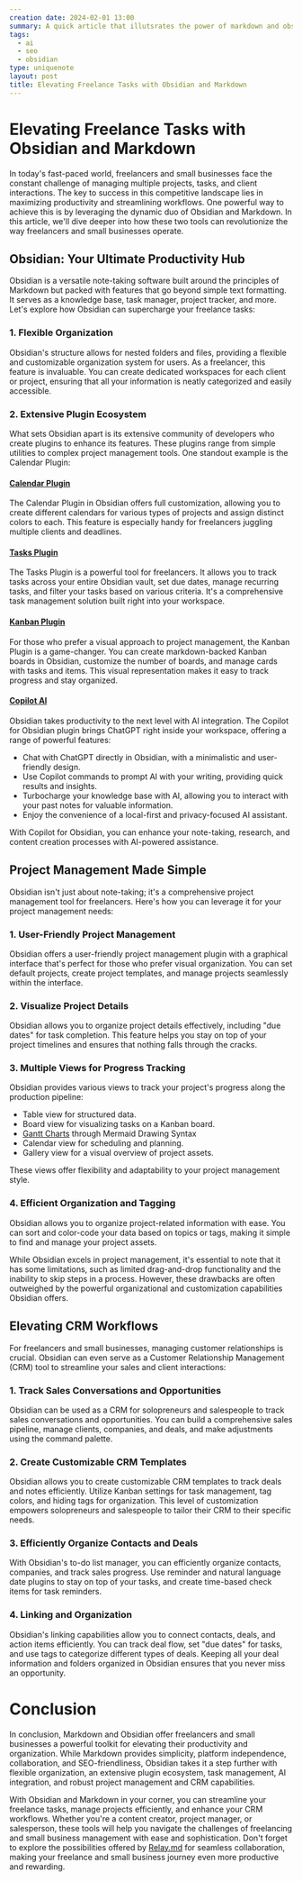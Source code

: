 ```yaml
---
creation date: 2024-02-01 13:00
summary: A quick article that illutsrates the power of markdown and obsidian for freelancers and small businesses
tags:
  - ai
  - seo
  - obsidian
type: uniquenote
layout: post
title: Elevating Freelance Tasks with Obsidian and Markdown
---
```

# Elevating Freelance Tasks with Obsidian and Markdown

In today's fast-paced world, freelancers and small businesses face the constant challenge of managing multiple projects, tasks, and client interactions. The key to success in this competitive landscape lies in maximizing productivity and streamlining workflows. One powerful way to achieve this is by leveraging the dynamic duo of Obsidian and Markdown. In this article, we'll dive deeper into how these two tools can revolutionize the way freelancers and small businesses operate.

## Obsidian: Your Ultimate Productivity Hub

Obsidian is a versatile note-taking software built around the principles of Markdown but packed with features that go beyond simple text formatting. It serves as a knowledge base, task manager, project tracker, and more. Let's explore how Obsidian can supercharge your freelance tasks:

### 1. Flexible Organization

Obsidian's structure allows for nested folders and files, providing a flexible and customizable organization system for users. As a freelancer, this feature is invaluable. You can create dedicated workspaces for each client or project, ensuring that all your information is neatly categorized and easily accessible.

### 2. Extensive Plugin Ecosystem

What sets Obsidian apart is its extensive community of developers who create plugins to enhance its features. These plugins range from simple utilities to complex project management tools. One standout example is the Calendar Plugin:

#### [Calendar Plugin](https://github.com/liamcain/obsidian-calendar-plugin)

The Calendar Plugin in Obsidian offers full customization, allowing you to create different calendars for various types of projects and assign distinct colors to each. This feature is especially handy for freelancers juggling multiple clients and deadlines.

#### [Tasks Plugin](https://publish.obsidian.md/tasks/Introduction)

The Tasks Plugin is a powerful tool for freelancers. It allows you to track tasks across your entire Obsidian vault, set due dates, manage recurring tasks, and filter your tasks based on various criteria. It's a comprehensive task management solution built right into your workspace.

#### [Kanban Plugin](https://github.com/mgmeyers/obsidian-kanban)

For those who prefer a visual approach to project management, the Kanban Plugin is a game-changer. You can create markdown-backed Kanban boards in Obsidian, customize the number of boards, and manage cards with tasks and items. This visual representation makes it easy to track progress and stay organized.

#### [Copilot AI](https://github.com/logancyang/obsidian-copilot)

Obsidian takes productivity to the next level with AI integration. The Copilot for Obsidian plugin brings ChatGPT right inside your workspace, offering a range of powerful features:

- Chat with ChatGPT directly in Obsidian, with a minimalistic and user-friendly design.
- Use Copilot commands to prompt AI with your writing, providing quick results and insights.
- Turbocharge your knowledge base with AI, allowing you to interact with your past notes for valuable information.
- Enjoy the convenience of a local-first and privacy-focused AI assistant.

With Copilot for Obsidian, you can enhance your note-taking, research, and content creation processes with AI-powered assistance.
## Project Management Made Simple

Obsidian isn't just about note-taking; it's a comprehensive project management tool for freelancers. Here's how you can leverage it for your project management needs:

### 1. User-Friendly Project Management

Obsidian offers a user-friendly project management plugin with a graphical interface that's perfect for those who prefer visual organization. You can set default projects, create project templates, and manage projects seamlessly within the interface.

### 2. Visualize Project Details

Obsidian allows you to organize project details effectively, including "due dates" for task completion. This feature helps you stay on top of your project timelines and ensures that nothing falls through the cracks.

### 3. Multiple Views for Progress Tracking

Obsidian provides various views to track your project's progress along the production pipeline:

- Table view for structured data.
- Board view for visualizing tasks on a Kanban board.
- [Gantt Charts](https://mermaid.js.org/syntax/gantt.html) through Mermaid Drawing Syntax
- Calendar view for scheduling and planning.
- Gallery view for a visual overview of project assets.

These views offer flexibility and adaptability to your project management style.

### 4. Efficient Organization and Tagging

Obsidian allows you to organize project-related information with ease. You can sort and color-code your data based on topics or tags, making it simple to find and manage your project assets.

While Obsidian excels in project management, it's essential to note that it has some limitations, such as limited drag-and-drop functionality and the inability to skip steps in a process. However, these drawbacks are often outweighed by the powerful organizational and customization capabilities Obsidian offers.

## Elevating CRM Workflows

For freelancers and small businesses, managing customer relationships is crucial. Obsidian can even serve as a Customer Relationship Management (CRM) tool to streamline your sales and client interactions:

### 1. Track Sales Conversations and Opportunities

Obsidian can be used as a CRM for solopreneurs and salespeople to track sales conversations and opportunities. You can build a comprehensive sales pipeline, manage clients, companies, and deals, and make adjustments using the command palette.

### 2. Create Customizable CRM Templates

Obsidian allows you to create customizable CRM templates to track deals and notes efficiently. Utilize Kanban settings for task management, tag colors, and hiding tags for organization. This level of customization empowers solopreneurs and salespeople to tailor their CRM to their specific needs.

### 3. Efficiently Organize Contacts and Deals

With Obsidian's to-do list manager, you can efficiently organize contacts, companies, and track sales progress. Use reminder and natural language date plugins to stay on top of your tasks, and create time-based check items for task reminders.

### 4. Linking and Organization

Obsidian's linking capabilities allow you to connect contacts, deals, and action items efficiently. You can track deal flow, set "due dates" for tasks, and use tags to categorize different types of deals. Keeping all your deal information and folders organized in Obsidian ensures that you never miss an opportunity.
# Conclusion

In conclusion, Markdown and Obsidian offer freelancers and small businesses a powerful toolkit for elevating their productivity and organization. While Markdown provides simplicity, platform independence, collaboration, and SEO-friendliness, Obsidian takes it a step further with flexible organization, an extensive plugin ecosystem, task management, AI integration, and robust project management and CRM capabilities.

With Obsidian and Markdown in your corner, you can streamline your freelance tasks, manage projects efficiently, and enhance your CRM workflows. Whether you're a content creator, project manager, or salesperson, these tools will help you navigate the challenges of freelancing and small business management with ease and sophistication. Don't forget to explore the possibilities offered by [Relay.md](https://relay.md) for seamless collaboration, making your freelance and small business journey even more productive and rewarding.